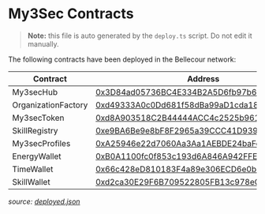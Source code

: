 
  # My3Sec Contracts
  > **Note:** this file is auto generated by the `deploy.ts` script. Do not edit it manually.

  The following contracts have been deployed in the Bellecour network:

  | Contract            | Address                                                                                                                                           |
  | ------------------- | ------------------------------------------------------------------------------------------------------------------------------------------------- |
  | My3secHub           | [0x3D84ad05736BC4E334B2A5D6fb97b6D635473BD1](https://blockscout-bellecour.iex.ec/address/0x3D84ad05736BC4E334B2A5D6fb97b6D635473BD1/transactions) |
  | OrganizationFactory | [0xd49333A0c0Dd681f58dBa99aD1cda18c95986EEb](https://blockscout-bellecour.iex.ec/address/0xd49333A0c0Dd681f58dBa99aD1cda18c95986EEb/transactions) |
  | My3secToken         | [0xd8A903518C2B44444ACC4c2525b961b5CA571d40](https://blockscout-bellecour.iex.ec/address/0xd8A903518C2B44444ACC4c2525b961b5CA571d40/transactions) |
  | SkillRegistry       | [0xe9BA6Be9e8bF8F2965a39CCC41D9396C3cFcD51a](https://blockscout-bellecour.iex.ec/address/0xe9BA6Be9e8bF8F2965a39CCC41D9396C3cFcD51a/transactions) |
  | My3secProfiles      | [0xA25946e22d7060Aa3Aa1AEBDE24baFe7c960525D](https://blockscout-bellecour.iex.ec/address/0xA25946e22d7060Aa3Aa1AEBDE24baFe7c960525D/transactions) |
  | EnergyWallet        | [0xB0A1100fc0f853c193d6A846A942FFE6782529ed](https://blockscout-bellecour.iex.ec/address/0xB0A1100fc0f853c193d6A846A942FFE6782529ed/transactions) |
  | TimeWallet          | [0x66c428eD810183F4a89e306ECD6e0b6dFCb74516](https://blockscout-bellecour.iex.ec/address/0x66c428eD810183F4a89e306ECD6e0b6dFCb74516/transactions) |
  | SkillWallet         | [0xd2ca30E29F6B709522805FB13c978eC3A3CB921A](https://blockscout-bellecour.iex.ec/address/0xd2ca30E29F6B709522805FB13c978eC3A3CB921A/transactions) |

*source: [deployed.json](./deployed.json)*
